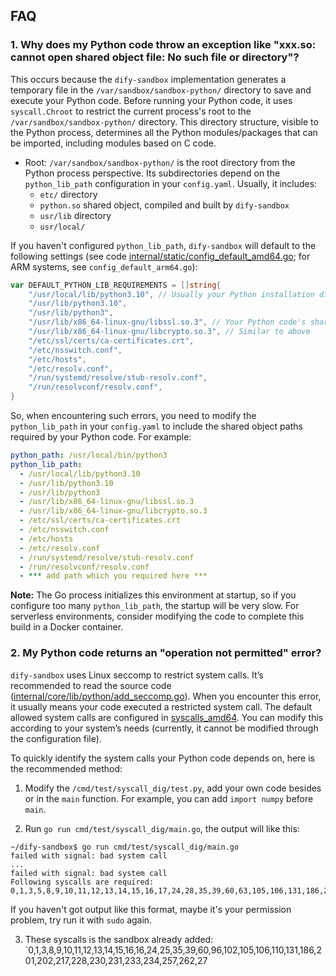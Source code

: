 ## FAQ

### 1. Why does my Python code throw an exception like "xxx.so: cannot open shared object file: No such file or directory"?

This occurs because the `dify-sandbox` implementation generates a temporary file in the `/var/sandbox/sandbox-python/` directory to save and execute your Python code. Before running your Python code, it uses `syscall.Chroot` to restrict the current process's root to the `/var/sandbox/sandbox-python/` directory. This directory structure, visible to the Python process, determines all the Python modules/packages that can be imported, including modules based on C code.

- Root: `/var/sandbox/sandbox-python/` is the root directory from the Python process perspective. Its subdirectories depend on the `python_lib_path` configuration in your `config.yaml`. Usually, it includes:
  - `etc/` directory
  - `python.so` shared object, compiled and built by `dify-sandbox`
  - `usr/lib` directory
  - `usr/local/`

If you haven't configured `python_lib_path`, `dify-sandbox` will default to the following settings (see code [internal/static/config_default_amd64.go](https://github.com/langgenius/dify-sandbox/blob/main/internal/static/config_default_amd64.go); for ARM systems, see `config_default_arm64.go`):

```go
var DEFAULT_PYTHON_LIB_REQUIREMENTS = []string{
    "/usr/local/lib/python3.10", // Usually your Python installation directory; if using conda, modify this to the conda virtual environment root directory, e.g., /root/anaconda3/envs/{env_name}
    "/usr/lib/python3.10",
    "/usr/lib/python3",
    "/usr/lib/x86_64-linux-gnu/libssl.so.3", // Your Python code's shared object dependency; it will be copied to /var/sandbox/sandbox-python/usr/lib/x86_64-linux-gnu/, and your Python process will load it from /usr/lib/x86_64-linux-gnu/
    "/usr/lib/x86_64-linux-gnu/libcrypto.so.3", // Similar to above
    "/etc/ssl/certs/ca-certificates.crt",
    "/etc/nsswitch.conf",
    "/etc/hosts",
    "/etc/resolv.conf",
    "/run/systemd/resolve/stub-resolv.conf",
    "/run/resolvconf/resolv.conf",
}
```

So, when encountering such errors, you need to modify the `python_lib_path` in your `config.yaml` to include the shared object paths required by your Python code. For example:
```config.yaml
python_path: /usr/local/bin/python3
python_lib_path:
  - /usr/local/lib/python3.10
  - /usr/lib/python3.10
  - /usr/lib/python3
  - /usr/lib/x86_64-linux-gnu/libssl.so.3
  - /usr/lib/x86_64-linux-gnu/libcrypto.so.3
  - /etc/ssl/certs/ca-certificates.crt
  - /etc/nsswitch.conf
  - /etc/hosts
  - /etc/resolv.conf
  - /run/systemd/resolve/stub-resolv.conf
  - /run/resolvconf/resolv.conf
  - *** add path which you required here ***
```

**Note:** The Go process initializes this environment at startup, so if you configure too many `python_lib_path`, the startup will be very slow. For serverless environments, consider modifying the code to complete this build in a Docker container.

### 2. My Python code returns an "operation not permitted" error?

`dify-sandbox` uses Linux seccomp to restrict system calls. It’s recommended to read the source code ([internal/core/lib/python/add_seccomp.go](https://github.com/langgenius/dify-sandbox/blob/main/internal/core/lib/python/add_seccomp.go)). When you encounter this error, it usually means your code executed a restricted system call. The default allowed system calls are configured in [syscalls_amd64](https://github.com/langgenius/dify-sandbox/blob/main/internal/static/python_syscall/syscalls_amd64.go). You can modify this according to your system’s needs (currently, it cannot be modified through the configuration file).

To quickly identify the system calls your Python code depends on, here is the recommended method:

1. Modify the `/cmd/test/syscall_dig/test.py`, add your own code besides or in the `main` function. For example, you can add `import numpy` before `main`.

2. Run `go run cmd/test/syscall_dig/main.go`, the output will like this:
```shell
~/dify-sandbox$ go run cmd/test/syscall_dig/main.go
failed with signal: bad system call
...
failed with signal: bad system call
Following syscalls are required: 0,1,3,5,8,9,10,11,12,13,14,15,16,17,24,28,35,39,60,63,105,106,131,186,202,204,217,231,233,234,237,257,262,273,281,291,318,334,435
```
If you haven't got output like this format, maybe it's your permission problem, try run it with `sudo` again.

3. These syscalls is the sandbox already added: `0,1,3,8,9,10,11,12,13,14,15,16,16,24,25,35,39,60,96,102,105,106,110,131,186,201,202,217,228,230,231,233,234,257,262,27